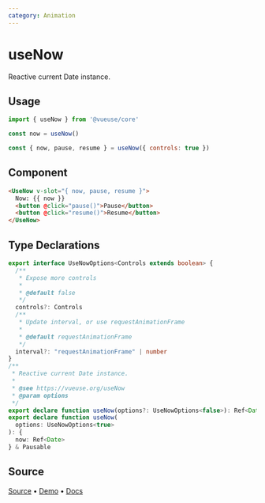 ```yaml
---
category: Animation
---
```


# useNow

Reactive current Date instance.

## Usage

```js
import { useNow } from '@vueuse/core'

const now = useNow()
```

```js
const { now, pause, resume } = useNow({ controls: true })
```

## Component

```html
<UseNow v-slot="{ now, pause, resume }">
  Now: {{ now }}
  <button @click="pause()">Pause</button>
  <button @click="resume()">Resume</button>
</UseNow>
```

<LearnMoreComponents />

<!--FOOTER_STARTS-->
## Type Declarations

```typescript
export interface UseNowOptions<Controls extends boolean> {
  /**
   * Expose more controls
   *
   * @default false
   */
  controls?: Controls
  /**
   * Update interval, or use requestAnimationFrame
   *
   * @default requestAnimationFrame
   */
  interval?: "requestAnimationFrame" | number
}
/**
 * Reactive current Date instance.
 *
 * @see https://vueuse.org/useNow
 * @param options
 */
export declare function useNow(options?: UseNowOptions<false>): Ref<Date>
export declare function useNow(
  options: UseNowOptions<true>
): {
  now: Ref<Date>
} & Pausable
```

## Source

[Source](https://github.com/vueuse/vueuse/blob/main/packages/core/useNow/index.ts) • [Demo](https://github.com/vueuse/vueuse/blob/main/packages/core/useNow/demo.vue) • [Docs](https://github.com/vueuse/vueuse/blob/main/packages/core/useNow/index.md)


<!--FOOTER_ENDS-->
